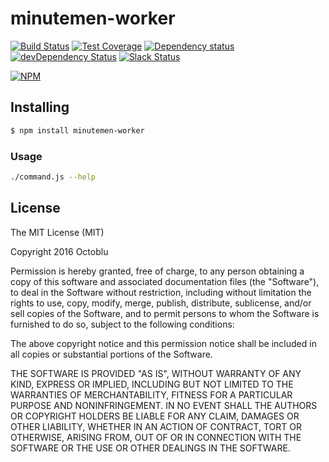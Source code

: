 # minutemen-worker

[![Build Status](https://travis-ci.org/https://github.com/octoblu/minutemen-worker.svg?branch=master)](https://travis-ci.org/https://github.com/octoblu/minutemen-worker)
[![Test Coverage](https://codecov.io/gh/https://github.com/octoblu/minutemen-worker/branch/master/graph/badge.svg)](https://codecov.io/gh/https://github.com/octoblu/minutemen-worker)
[![Dependency status](http://img.shields.io/david/https://github.com/octoblu/minutemen-worker.svg?style=flat)](https://david-dm.org/https://github.com/octoblu/minutemen-worker)
[![devDependency Status](http://img.shields.io/david/dev/https://github.com/octoblu/minutemen-worker.svg?style=flat)](https://david-dm.org/https://github.com/octoblu/minutemen-worker#info=devDependencies)
[![Slack Status](http://community-slack.octoblu.com/badge.svg)](http://community-slack.octoblu.com)

[![NPM](https://nodei.co/npm/minutemen-worker.svg?style=flat)](https://npmjs.org/package/minutemen-worker)

## Installing

```bash
$ npm install minutemen-worker
```

### Usage

```bash
./command.js --help
```

## License

The MIT License (MIT)

Copyright 2016 Octoblu

Permission is hereby granted, free of charge, to any person obtaining a copy
of this software and associated documentation files (the "Software"), to deal
in the Software without restriction, including without limitation the rights
to use, copy, modify, merge, publish, distribute, sublicense, and/or sell
copies of the Software, and to permit persons to whom the Software is
furnished to do so, subject to the following conditions:

The above copyright notice and this permission notice shall be included in all
copies or substantial portions of the Software.

THE SOFTWARE IS PROVIDED "AS IS", WITHOUT WARRANTY OF ANY KIND, EXPRESS OR
IMPLIED, INCLUDING BUT NOT LIMITED TO THE WARRANTIES OF MERCHANTABILITY,
FITNESS FOR A PARTICULAR PURPOSE AND NONINFRINGEMENT. IN NO EVENT SHALL THE
AUTHORS OR COPYRIGHT HOLDERS BE LIABLE FOR ANY CLAIM, DAMAGES OR OTHER
LIABILITY, WHETHER IN AN ACTION OF CONTRACT, TORT OR OTHERWISE, ARISING FROM,
OUT OF OR IN CONNECTION WITH THE SOFTWARE OR THE USE OR OTHER DEALINGS IN THE
SOFTWARE.
